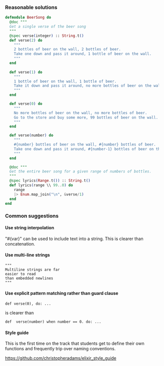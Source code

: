 ### Reasonable solutions

```elixir
defmodule BeerSong do
  @doc """
  Get a single verse of the beer song
  """
  @spec verse(integer) :: String.t()
  def verse(2) do
    """
    2 bottles of beer on the wall, 2 bottles of beer.
    Take one down and pass it around, 1 bottle of beer on the wall.
    """
  end
  
  def verse(1) do
    """
    1 bottle of beer on the wall, 1 bottle of beer.
    Take it down and pass it around, no more bottles of beer on the wall.
    """
  end

  def verse(0) do
    """
    No more bottles of beer on the wall, no more bottles of beer.
    Go to the store and buy some more, 99 bottles of beer on the wall.
    """
  end

  def verse(number) do
    """
    #{number} bottles of beer on the wall, #{number} bottles of beer.
    Take one down and pass it around, #{number-1} bottles of beer on the wall.
    """
  end

  @doc """
  Get the entire beer song for a given range of numbers of bottles.
  """
  @spec lyrics(Range.t()) :: String.t()
  def lyrics(range \\ 99..0) do
    range
    |> Enum.map_join("\n", &verse/1)
  end
end
```
 
### Common suggestions

#### Use string interpolation
"#{var}" can be used to include text into a string.
This is clearer than concatenation.

#### Use multi-line strings
```
"""
Multiline strings are far
easier to read
than embedded newlines
"""
``` 

#### Use explicit pattern matching rather than guard clause 
```
def verse(0), do: ...
```
is clearer than
```
def  verse(number) when number == 0. do: ...
```

#### Style guide

This is the first time on the track that students get to define their own functions and frequently trip over naming conventions.

https://github.com/christopheradams/elixir_style_guide
